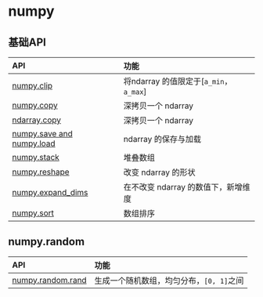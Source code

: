 # numpy

## 基础API

| API | 功能  |
|:----| :-----|
|[numpy.clip](numpy.clip.py) | 将ndarray 的值限定于[`a_min`， `a_max`] |
|[numpy.copy](numpy.copy.py) | 深拷贝一个 ndarray |
|[ndarray.copy](ndarray.copy.py) | 深拷贝一个 ndarray |
|[numpy.save and numpy.load](numpy.save_numpy.load.py) | ndarray 的保存与加载 |
|[numpy.stack](numpy.stack.py) | 堆叠数组 |
|[numpy.reshape](numpy.reshape.py) | 改变 ndarray 的形状 |
|[numpy.expand\_dims](numpy.expand_dims.py) | 在不改变 ndarray 的数值下，新增维度 |
|[numpy.sort](numpy.sort.py) | 数组排序 |

## numpy.random

| API | 功能  |
|:----| :-----|
|[numpy.random.rand](numpy.random/numpy.random.rand.py) | 生成一个随机数组，均匀分布，`[0, 1]`之间 |
